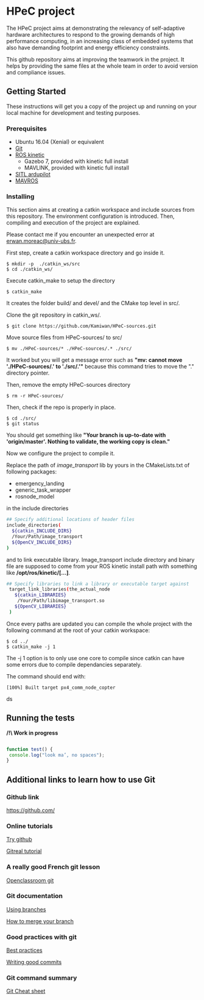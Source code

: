 # HPeC project

The HPeC project aims at demonstrating the relevancy of self-adaptive hardware architectures to respond to the growing demands of high performance computing, in an increasing class of embedded systems that also have demanding footprint and energy efficiency constraints.

This github repository aims at improving the teamwork in the project. It helps by providing the same files at the whole team in order to avoid version and compliance issues.

## Getting Started

These instructions will get you a copy of the project up and running on your local machine for development and testing purposes.

### Prerequisites

* Ubuntu 16.04 (Xenial) or equivalent
* [Git](https://git-scm.com/book/fr/v1/D%C3%A9marrage-rapide-Installation-de-Git#Installation-sur-Linux)
* [ROS kinetic](http://wiki.ros.org/kinetic/Installation)
  * Gazebo 7, provided with kinetic full install
  * MAVLINK, provided with kinetic full install
* [SITL ardupilot](http://ardupilot.org/dev/docs/setting-up-sitl-on-linux.html)
* [MAVROS](https://dev.px4.io/en/ros/mavros_installation.html)

### Installing

This section aims at creating a catkin workspace and include sources from this repository. The environment configuration is introduced. Then, compiling and execution of the project are explained. 

Please contact me if you encounter an unexpected error at erwan.moreac@univ-ubs.fr.

First step, create a catkin workspace directory and go inside it.

```
$ mkdir -p  ./catkin_ws/src
$ cd ./catkin_ws/
```

Execute catkin_make to setup the directory

```
$ catkin_make
```
It creates the folder build/ and devel/ and the CMake top level in src/. 

Clone the git repository in catkin_ws/.

```
$ git clone https://github.com/Kamiwan/HPeC-sources.git
```
Move source files from HPeC-sources/ to src/

```
$ mv ./HPeC-sources/* ./HPeC-sources/.* ./src/
```
It worked but you will get a message error such as **"mv: cannot move './HPeC-sources/.' to './src/.'"** because this command tries to move the "." directory pointer. 

Then, remove the empty HPeC-sources directory

```
$ rm -r HPeC-sources/
```
Then, check if the repo is properly in place.
```
$ cd ./src/
$ git status
```
You should get something like **"Your branch is up-to-date with 'origin/master'. Nothing to validate, the working copy is clean."**

Now we configure the project to compile it.

Replace the path of *image_transport* lib by yours in the CMakeLists.txt of following packages:
* emergency_landing
* generic_task_wrapper
* rosnode_model

in the include directories
```bash 
## Specify additional locations of header files
include_directories(
  ${catkin_INCLUDE_DIRS} 
  /Your/Path/image_transport
  ${OpenCV_INCLUDE_DIRS}
)
```
and to link executable library. Image_transport include directory and binary file are supposed to come from your ROS kinetic install path with something like **/opt/ros/kinetic/[...]**.
```bash
## Specify libraries to link a library or executable target against
 target_link_libraries(the_actual_node
   ${catkin_LIBRARIES}
    /Your/Path/libimage_transport.so
   ${OpenCV_LIBRARIES}
 )
```
Once every paths are updated you can compile the whole project with the following command at the root of your catkin workspace:
```
$ cd ../
$ catkin_make -j 1
```
The -j 1 option is to only use one core to compile since catkin can have some errors due to compile dependancies separately. 

The command should end with: 

```
[100%] Built target px4_comm_node_copter
```

ds


## Running the tests

**/!\ Work in progress**

```

```

```javascript
function test() {
 console.log("look ma’, no spaces");
}
```

## Additional links to learn how to use Git

### Github link
https://github.com/

### Online tutorials
[Try github](https://try.github.io/levels/1/challenges/1)

[Gitreal tutorial](http://gitreal.codeschool.com/enroll)

### A really good French git lesson
[Openclassroom git](https://openclassrooms.com/courses/gerez-vos-codes-source-avec-git)
### Git documentation
[Using branches](https://www.atlassian.com/git/tutorials/using-branches)

[How to merge your branch](https://www.atlassian.com/git/tutorials/merging-vs-rebasing)

### Good practices with git 
[Best practices](https://www.git-tower.com/learn/git/ebook/en/command-line/appendix/best-practices)

[Writing good commits](https://github.com/erlang/otp/wiki/writing-good-commit-messages)

### Git command summary
[Git Cheat sheet](https://www.atlassian.com/git/tutorials/atlassian-git-cheatsheet)



